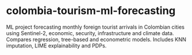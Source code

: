 # colombia-tourism-ml-forecasting
ML project forecasting monthly foreign tourist arrivals in Colombian cities using Sentinel-2, economic, security, infrastructure and climate data. Compares regression, tree-based and econometric models. Includes KNN imputation, LIME explainability and PDPs.
